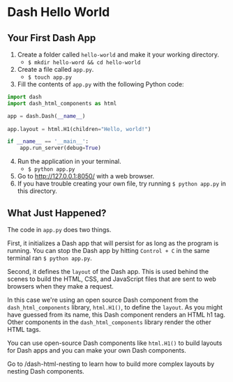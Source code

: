 # Dash Hello World

## Your First Dash App

1. Create a folder called `hello-world` and make it your working directory.
    - `$ mkdir hello-word && cd hello-world`
2. Create a file called `app.py`.
    - `$ touch app.py`
3. Fill the contents of `app.py` with the following Python code:
```python
import dash
import dash_html_components as html

app = dash.Dash(__name__)
                
app.layout = html.H1(children="Hello, world!")

if __name__ == '__main__':
    app.run_server(debug=True)
```
4. Run the application in your terminal.
    - `$ python app.py`
5. Go to http://127.0.0.1:8050/ with a web browser.
6. If you have trouble creating your own file, try running `$ python app.py` in this directory.

## What Just Happened?

The code in `app.py` does two things.

First, it initializes a Dash app that will persist for as long as the program is running. You can stop the Dash app by hitting `Control + C` in the same terminal ran `$ python app.py`.

Second, it defines the `layout` of the Dash app. This is used behind the scenes to build the HTML, CSS, and JavaScript files that are sent to web browsers when they make a request. 

In this case we're using an open source Dash component from the `dash_html_components` library, `html.H1()`, to define the `layout`. As you might have guessed from its name, this Dash component renders an HTML h1 tag. Other components in the `dash_html_components` library render the other HTML tags.

You can use open-source Dash components like `html.H1()` to build layouts for Dash apps and you can make your own Dash components.

Go to /dash-html-nesting to learn how to build more complex layouts by nesting Dash components.



